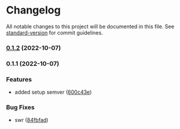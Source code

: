 # Changelog

All notable changes to this project will be documented in this file. See [standard-version](https://github.com/conventional-changelog/standard-version) for commit guidelines.

### [0.1.2](https://github.com/mateustech/wrapper-fetch-http/compare/v0.1.1...v0.1.2) (2022-10-07)

### 0.1.1 (2022-10-07)


### Features

* added setup semver ([600c43e](https://github.com/mateustech/wrapper-fetch-http/commit/600c43ebc4f38ec81e286541a531e1a256abb266))


### Bug Fixes

* swr ([84fbfad](https://github.com/mateustech/wrapper-fetch-http/commit/84fbfadffdd4c791bb309628f5493b5067b10cc8))
